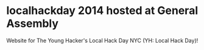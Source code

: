 localhackday 2014 hosted at General Assembly
============
Website for The Young Hacker's Local Hack Day NYC (YH: Local Hack Day)!
